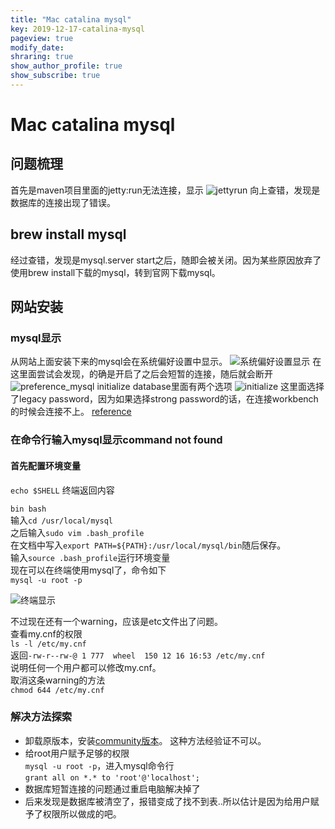```yaml
---
title: "Mac catalina mysql"
key: 2019-12-17-catalina-mysql
pageview: true
modify_date: 
shraring: true
show_author_profile: true
show_subscribe: true
---
```

# Mac catalina mysql
## 问题梳理
首先是maven项目里面的jetty:run无法连接，显示
![jettyrun](https://note.youdao.com/yws/api/personal/file/WEBb7e0809e68c19400224697bddb7b8ce6?method=download&shareKey=8e42f4437199950ae3a3f002926fc0c7)
向上查错，发现是数据库的连接出现了错误。
## brew install mysql
经过查错，发现是mysql.server start之后，随即会被关闭。因为某些原因放弃了使用brew install下载的mysql，转到官网下载mysql。
## 网站安装
### mysql显示
从网站上面安装下来的mysql会在系统偏好设置中显示。
![系统偏好设置显示](https://note.youdao.com/yws/api/personal/file/WEB60db962a49bac4781cc5db1d6c48fa07?method=download&shareKey=9d80ffdbd00f31201a4923aa641cf3f0)
在这里面尝试会发现，的确是开启了之后会短暂的连接，随后就会断开
![preference_mysql](https://note.youdao.com/yws/api/personal/file/WEB7d97807053248b9d315037c6b18dcc61?method=download&shareKey=edbdb9998d90ee508bc3dfd51086a910)
initialize database里面有两个选项
![initialize](https://note.youdao.com/yws/api/personal/file/WEB693ce43922d37f2931d2fd3d8e13d90c?method=download&shareKey=d6a4196ab757329a5a5b5d0b1e9d5636)
这里面选择了legacy password，因为如果选择strong password的话，在连接workbench的时候会连接不上。
[reference](https://www.jianshu.com/p/2c2a2e0955f0)
### 在命令行输入mysql显示command not found
#### 首先配置环境变量
`echo $SHELL`
终端返回内容

`bin bash`  
输入`cd /usr/local/mysql`  
之后输入`sudo vim .bash_profile`  
在文档中写入`export PATH=${PATH}:/usr/local/mysql/bin`随后保存。  
输入`source .bash_profile`运行环境变量  
现在可以在终端使用mysql了，命令如下   
`mysql -u root -p`

![终端显示](https://note.youdao.com/yws/api/personal/file/WEB3d384cac4a45f71fa72fe31a8db69413?method=download&shareKey=754341fa7f65fd60a09c126f7675d1f8)

不过现在还有一个warning，应该是etc文件出了问题。  
查看my.cnf的权限  
`ls -l /etc/my.cnf`  
返回`-rw-r--rw-@ 1 777  wheel  150 12 16 16:53 /etc/my.cnf`  
说明任何一个用户都可以修改my.cnf。  
取消这条warning的方法  
`chmod 644 /etc/my.cnf`  

### 解决方法探索
* 卸载原版本，安装[community版本](https://dev.mysql.com/downloads/mysql/)。
这种方法经验证不可以。
* 给root用户赋予足够的权限  
`mysql -u root -p`，进入mysql命令行  
`grant all on *.* to 'root'@'localhost';`
* 数据库短暂连接的问题通过重启电脑解决掉了
* 后来发现是数据库被清空了，报错变成了找不到表..所以估计是因为给用户赋予了权限所以做成的吧。
